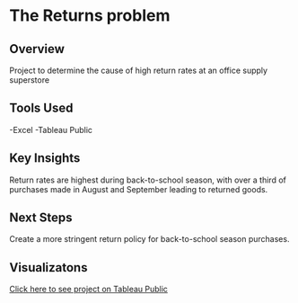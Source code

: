 # The Returns problem

## Overview
Project to determine the cause of high return rates at an office supply superstore

## Tools Used
-Excel 
-Tableau Public

## Key Insights
Return rates are highest during back-to-school season, with over a third of purchases made in August and September leading to returned goods.

## Next Steps
Create a more stringent return policy for back-to-school season purchases.

## Visualizatons
[Click here to see project on Tableau Public](https://public.tableau.com/views/KBerry_Sprint5Project/TheReturnsProblem?:language=en-US&publish=yes&:sid=&:redirect=auth&:display_count=n&:origin=viz_share_link)
